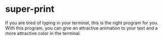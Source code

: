 # super-print
If you are tired of typing in your terminal, this is the right program for you. With this program, you can give an attractive animation to your text and a more attractive color in the terminal.
